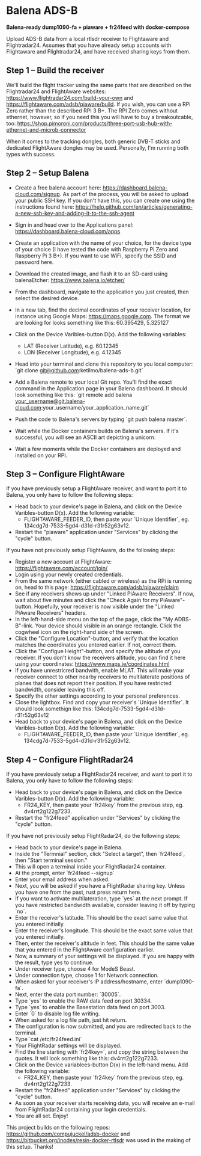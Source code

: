 #  Balena ADS-B
**Balena-ready dump1090-fa + piaware + fr24feed with docker-compose**

Upload ADS-B data from a local rtlsdr receiver to Flightaware and Flightradar24. Assumes that you have already setup accounts with Flightaware and Flightradar24, and have received sharing keys from them.

## Step 1 – Build the receiver

We'll build the flight tracker using the same parts that are described on the Flightradar24 and FlightAware websites: https://www.flightradar24.com/build-your-own and https://flightaware.com/adsb/piaware/build. If you wish, you can use a RPi Zero rather than the described RPI 3 B+. The RPI Zero comes without ethernet, however, so if you need this you will have to buy a breakoutcable, too: https://shop.pimoroni.com/products/three-port-usb-hub-with-ethernet-and-microb-connector

When it comes to the tracking dongles, both generic DVB-T sticks and dedicated FlightAware dongles may be used. Personally, I'm running both types with success.

## Step 2 – Setup Balena
* Create a free balena account here: https://dashboard.balena-cloud.com/signup. As part of the process, you will be asked to upload your public SSH key. If you don't have this, you can create one using the instructions found here: https://help.github.com/en/articles/generating-a-new-ssh-key-and-adding-it-to-the-ssh-agent
* Sign in and head over to the Applications panel: https://dashboard.balena-cloud.com/apps
* Create an application with the name of your choice, for the device type of your choice (I have tested the code with Raspberry Pi Zero and Raspberry Pi 3 B+). If you want to use WiFi, specify the SSID and password here.
* Download the created image, and flash it to an SD-card using balenaEtcher: https://www.balena.io/etcher/
* From the dashboard, navigate to the application you just created, then select the desired device.
* In a new tab, find the decimal coordinates of your receiver location, for instance using Google Maps: https://maps.google.com. The format we are looking for looks something like this: 60.395429, 5.325127
* Click on the Device Varibles-button D(x). Add the following variables:
	* LAT (Receiver Latitude), e.g. 60.12345
	* LON (Receiver Longitude), e.g. 4.12345

* Head into your terminal and clone this repository to you local computer: ´git clone git@github.com:ketilmo/balena-ads-b.git´
* Add a Balena remote to your local Git repo. You'll find the exact command in the Application page in your Balena dashboard. It should look something like this: ´git remote add balena your_username@git.balena-cloud.com:your_username/your_application_name.git´
* Push the code to Balena's servers by typing ´git push balena master´. 
* Wait while the Docker containers builds on Balena's servers. If it's successful, you will see an ASCII art depicting a unicorn.
* Wait a few moments while the Docker containers are deployed and installed on your RPI.


## Step 3 – Configure FlightAware
If you have previously setup a FlightAware receiver, and want to port it to Balena, you only have to follow the following steps:

* Head back to your device's page in Balena, and click on the Device Varibles-button D(x). Add the following variable:
	* FLIGHTAWARE_FEEDER_ID, then paste your ´Unique Identifier´, eg. 134cdg7d-7533-5gd4-d31d-r31r52g63v12.
* Restart the "piaware" application under "Services" by clicking the "cycle" button.

If you have not previously setup FlightAware, do the following steps:

* Register a new account at FlightAware: https://flightaware.com/account/join/
* Login using your newly created credentials.
* From the same network (either cabled or wireless) as the RPi is running on, head to this page: https://flightaware.com/adsb/piaware/claim
* See if any receivers shows up under "Linked PiAware Receivers". If now, wait about five minutes and click the "Check Again for my PiAware"-button. Hopefully, your receiver is now visible under the "Linked PiAware Receivers" headers.
* In the left-hand-side menu on the top of the page, click the "My ADBS-B"-link. Your device should visible in an orange rectangle. Click the cogwheel icon on the right-hand side of the screen.
* Click the "Configure Location"-button, and verify that the location matches the coordinates you entered earlier. If not, correct them.
* Click the "Configue Height"-button, and specify the altitude of you receiver. If you don't know the receivers altitude, you can find it here using your coordinates: https://www.maps.ie/coordinates.html
* If you have unrestricred bandwith, enable MLAT. This will make your receiver connect to other nearby receivers to multilaterate positions of planes that does not report their position. If you have restricted bandwidth, consider leaving this off. 
* Specify the other settings according to your personal preferences.
* Close the lightbox. Find and copy your receiver's ´Unique Identifier´. It should look somethign like this: 134cdg7d-7533-5gd4-d31d-r31r52g63v12
* Head back to your device's page in Balena, and click on the Device Varibles-button D(x). Add the following variable:
	* FLIGHTAWARE_FEEDER_ID, then paste your ´Unique Identifier´, eg. 134cdg7d-7533-5gd4-d31d-r31r52g63v12.

## Step 4 – Configure FlightRadar24

If you have previously setup a FlightRadar24 receiver, and want to port it to Balena, you only have to follow the following steps:

* Head back to your device's page in Balena, and click on the Device Varibles-button D(x). Add the following variable:
	* FR24_KEY, then paste your ´fr24key´ from the previous step, eg. dv4rrt2g122g7233.
* Restart the "fr24feed" application under "Services" by clicking the "cycle" button.

If you have not previously setup FlightRadar24, do the following steps:

* Head back to your device's page in Balena.
* Inside the "Termnial" section, click "Select a target", then ´fr24feed´, then "Start terminal session."
* This will open a terminal inside your FlightRadar24 container.
* At the prompt, enter ´fr24feed --signup´
* Enter your email address when asked.
* Next, you will be asked if you have a FlightRadar sharing key. Unless you have one from the past, rust press return here.
* If you want to activate multilateration, type ´yes´ at the next prompt. If you have restricted bandwidth available, consider leaving it off by typing ´no´. 
* Enter the receiver's latitude. This should be the exact same value that you entered initially.
* Enter the receiver's longitude. This should be the exact same value that you entered initially.
* Then, enter the receiver's altitude in feet. This should be the same value that you entered in the FlightAware configuration earlier.
* Now, a summary of your settings will be displayed. If you are happy with the result, type yes to continue.
* Under receiver type, choose 4 for ModeS Beast.
* Under connection type, choose 1 for Network connection.
* When asked for your receiver's IP address/hostname, enter ´dump1090-fa´.
* Next, enter the data port number: ´30005´.
* Type ´yes´ to enable the RAW data feed on port 30334.
* Type ´yes´ to enable the Basestation data feed on port 3003.
* Enter ´0´ to disable log file writing.
* When asked for a log file path, just hit return.
* The configuration is now submitted, and you are redirected back to the terminal.
* Type ´cat /etc/fr24feed.ini´
* Your FlightRadar settings will be displayed. 
* Find the line starting with ´fr24key=´, and copy the string between the quotes. It will look something like this: dv4rrt2g122g7233.
* Click on the Device variablees-button D(x) in the left-hand menu. Add the following variable:
	* FR24_KEY, then paste your ´fr24key´ from the previous step, eg. dv4rrt2g122g7233.
* Restart the "fr24feed" application under "Services" by clicking the "cycle" button.
* As soon as your receiver starts receiving data, you will receive an e-mail from FlightRadar24 containing your login credentials.
* You are all set. Enjoy!


This project builds on the following repos: https://github.com/compujuckel/adsb-docker and https://bitbucket.org/inodes/resin-docker-rtlsdr was used in the making of this setup. Thanks!



